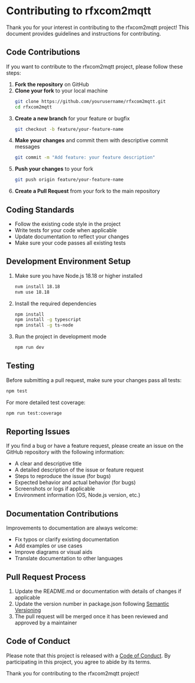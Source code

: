 # Contributing to rfxcom2mqtt

Thank you for your interest in contributing to the rfxcom2mqtt project! This document provides guidelines and instructions for contributing.

## Code Contributions

If you want to contribute to the rfxcom2mqtt project, please follow these steps:

1. **Fork the repository** on GitHub
2. **Clone your fork** to your local machine
   ```bash
   git clone https://github.com/yourusername/rfxcom2mqtt.git
   cd rfxcom2mqtt
   ```
3. **Create a new branch** for your feature or bugfix
   ```bash
   git checkout -b feature/your-feature-name
   ```
4. **Make your changes** and commit them with descriptive commit messages
   ```bash
   git commit -m "Add feature: your feature description"
   ```
5. **Push your changes** to your fork
   ```bash
   git push origin feature/your-feature-name
   ```
6. **Create a Pull Request** from your fork to the main repository

## Coding Standards

- Follow the existing code style in the project
- Write tests for your code when applicable
- Update documentation to reflect your changes
- Make sure your code passes all existing tests

## Development Environment Setup

1. Make sure you have Node.js 18.18 or higher installed
   ```bash
   nvm install 18.18
   nvm use 18.18
   ```

2. Install the required dependencies
   ```bash
   npm install
   npm install -g typescript
   npm install -g ts-node
   ```

3. Run the project in development mode
   ```bash
   npm run dev
   ```

## Testing

Before submitting a pull request, make sure your changes pass all tests:

```bash
npm test
```

For more detailed test coverage:

```bash
npm run test:coverage
```

## Reporting Issues

If you find a bug or have a feature request, please create an issue on the GitHub repository with the following information:

- A clear and descriptive title
- A detailed description of the issue or feature request
- Steps to reproduce the issue (for bugs)
- Expected behavior and actual behavior (for bugs)
- Screenshots or logs if applicable
- Environment information (OS, Node.js version, etc.)

## Documentation Contributions

Improvements to documentation are always welcome:

- Fix typos or clarify existing documentation
- Add examples or use cases
- Improve diagrams or visual aids
- Translate documentation to other languages

## Pull Request Process

1. Update the README.md or documentation with details of changes if applicable
2. Update the version number in package.json following [Semantic Versioning](https://semver.org/)
3. The pull request will be merged once it has been reviewed and approved by a maintainer

## Code of Conduct

Please note that this project is released with a [Code of Conduct](CODE_OF_CONDUCT.md). By participating in this project, you agree to abide by its terms.

Thank you for contributing to the rfxcom2mqtt project!
